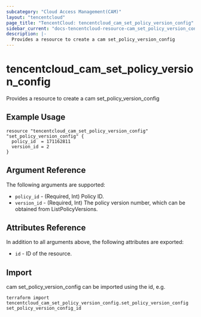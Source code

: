 ```yaml
---
subcategory: "Cloud Access Management(CAM)"
layout: "tencentcloud"
page_title: "TencentCloud: tencentcloud_cam_set_policy_version_config"
sidebar_current: "docs-tencentcloud-resource-cam_set_policy_version_config"
description: |-
  Provides a resource to create a cam set_policy_version_config
---
```


# tencentcloud_cam_set_policy_version_config

Provides a resource to create a cam set_policy_version_config

## Example Usage

```hcl
resource "tencentcloud_cam_set_policy_version_config" "set_policy_version_config" {
  policy_id  = 171162811
  version_id = 2
}
```

## Argument Reference

The following arguments are supported:

* `policy_id` - (Required, Int) Policy ID.
* `version_id` - (Required, Int) The policy version number, which can be obtained from ListPolicyVersions.

## Attributes Reference

In addition to all arguments above, the following attributes are exported:

* `id` - ID of the resource.



## Import

cam set_policy_version_config can be imported using the id, e.g.

```
terraform import tencentcloud_cam_set_policy_version_config.set_policy_version_config set_policy_version_config_id
```

